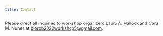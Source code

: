 ```yaml
---
title: Contact
---
```


Please direct all inquiries to workshop organizers Laura A. Hallock and Cara M. Nunez at [biorob2022workshop5@gmail.com](mailto:biorob2022workshop5@gmail.com).

